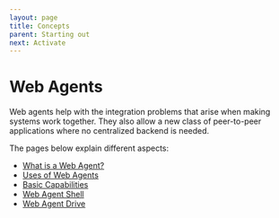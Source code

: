 ```yaml
---
layout: page
title: Concepts
parent: Starting out
next: Activate
---
```

# Web Agents
Web agents help with the integration problems that arise when making systems work together.
They also allow a new class of peer-to-peer applications where no centralized backend is needed.

The pages below explain different aspects:

- [What is a Web Agent?](whatis)
- [Uses of Web Agents](uses)
- [Basic Capabilities](basics)
- [Web Agent Shell](shell)
- [Web Agent Drive](drive)
